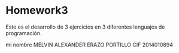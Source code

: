 # Homework3
Este es el desarrollo de 3 ejercicios en 3 diferentes lenguajes de programación.

mi nombre MELVIN ALEXANDER ERAZO PORTILLO CIF 2014010894
